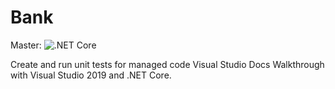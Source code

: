 # Bank
Master: ![.NET Core](https://github.com/MarioArriaga92/Bank/workflows/.NET%20Core/badge.svg?branch=master)

Create and run unit tests for managed code Visual Studio Docs Walkthrough with Visual Studio 2019 and .NET Core.

